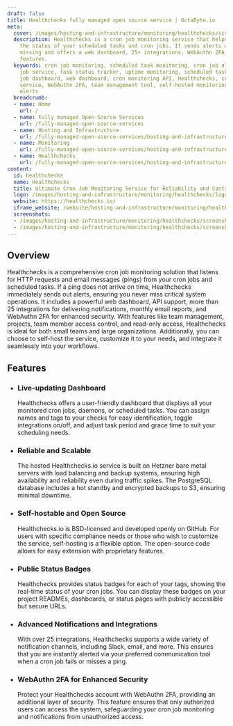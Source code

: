 ```yaml
---
draft: false
title: Healthchecks fully managed open source service | OctaByte.io
meta:
  cover: /images/hosting-and-infrastructure/monitoring/healthchecks/screenshot-1.jpg
  description: Healthchecks is a cron job monitoring service that helps you track
    the status of your scheduled tasks and cron jobs. It sends alerts when pings are
    missing and offers a web dashboard, 25+ integrations, WebAuthn 2FA, and team management
    features.
  keywords: cron job monitoring, scheduled task monitoring, cron job alerts, cron
    job service, task status tracker, uptime monitoring, scheduled task alerts, cron
    job dashboard, web dashboard, cron monitoring API, Healthchecks, cron job ping
    service, WebAuthn 2FA, team management tool, self-hosted monitoring, integration
    alerts
  breadcrumb:
  - name: Home
    url: /
  - name: Fully managed Open-Source Services
    url: /fully-managed-open-source-services
  - name: Hosting and Infrastructure
    url: /fully-managed-open-source-services/hosting-and-infrastructure
  - name: Monitoring
    url: /fully-managed-open-source-services/hosting-and-infrastructure/monitoring
  - name: Healthchecks
    url: /fully-managed-open-source-services/hosting-and-infrastructure/monitoring/healthchecks
content:
  id: healthchecks
  name: Healthchecks
  title: Ultimate Cron Job Monitoring Service for Reliability and Control
  logo: /images/hosting-and-infrastructure/monitoring/healthchecks/logo.png
  website: https://healthchecks.io/
  iframe_website: /website/hosting-and-infrastructure/monitoring/healthchecks
  screenshots:
  - /images/hosting-and-infrastructure/monitoring/healthchecks/screenshot-1.jpg
  - /images/hosting-and-infrastructure/monitoring/healthchecks/screenshot-2.jpg
---
```


## Overview

Healthchecks is a comprehensive cron job monitoring solution that listens for HTTP requests and email messages (pings) from your cron jobs and scheduled tasks. If a ping does not arrive on time, Healthchecks immediately sends out alerts, ensuring you never miss critical system operations. It includes a powerful web dashboard, API support, more than 25 integrations for delivering notifications, monthly email reports, and WebAuthn 2FA for enhanced security. With features like team management, projects, team member access control, and read-only access, Healthchecks is ideal for both small teams and large organizations. Additionally, you can choose to self-host the service, customize it to your needs, and integrate it seamlessly into your workflows.

## Features

- ### Live-updating Dashboard

  Healthchecks offers a user-friendly dashboard that displays all your monitored cron jobs, daemons, or scheduled tasks. You can assign names and tags to your checks for easy identification, toggle integrations on/off, and adjust task period and grace time to suit your scheduling needs.

- ### Reliable and Scalable

  The hosted Healthchecks.io service is built on Hetzner bare metal servers with load balancing and backup systems, ensuring high availability and reliability even during traffic spikes. The PostgreSQL database includes a hot standby and encrypted backups to S3, ensuring minimal downtime.

- ### Self-hostable and Open Source

  Healthchecks.io is BSD-licensed and developed openly on GitHub. For users with specific compliance needs or those who wish to customize the service, self-hosting is a flexible option. The open-source code allows for easy extension with proprietary features.

- ### Public Status Badges

  Healthchecks provides status badges for each of your tags, showing the real-time status of your cron jobs. You can display these badges on your project READMEs, dashboards, or status pages with publicly accessible but secure URLs.

- ### Advanced Notifications and Integrations

  With over 25 integrations, Healthchecks supports a wide variety of notification channels, including Slack, email, and more. This ensures that you are instantly alerted via your preferred communication tool when a cron job fails or misses a ping.

- ### WebAuthn 2FA for Enhanced Security

  Protect your Healthchecks account with WebAuthn 2FA, providing an additional layer of security. This feature ensures that only authorized users can access the system, safeguarding your cron job monitoring and notifications from unauthorized access.
